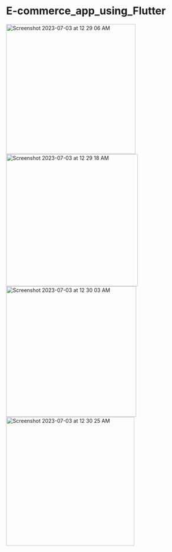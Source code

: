 # E-commerce_app_using_Flutter

<img width="351" alt="Screenshot 2023-07-03 at 12 29 06 AM" src="https://github.com/mohamedmahmoud95/E-commerce_app_using_Flutter/assets/46673407/adc20de7-a6c5-4ee9-a731-c1419fbc1c95">


<img width="357" alt="Screenshot 2023-07-03 at 12 29 18 AM" src="https://github.com/mohamedmahmoud95/E-commerce_app_using_Flutter/assets/46673407/67734c8a-4897-4a65-bb1a-5a281c7f8bf8">


<img width="353" alt="Screenshot 2023-07-03 at 12 30 03 AM" src="https://github.com/mohamedmahmoud95/E-commerce_app_using_Flutter/assets/46673407/1c1df4cc-4930-4cb5-a47f-3b4e5ad84b66">


<img width="348" alt="Screenshot 2023-07-03 at 12 30 25 AM" src="https://github.com/mohamedmahmoud95/E-commerce_app_using_Flutter/assets/46673407/1c9e7440-f185-4683-afad-fda06b58ac3f">


